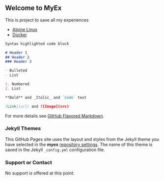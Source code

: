 ## Welcome to MyEx

This is project to save all my experiences

- [Alpine Linux](alpine-linux/)
- [Docker](docker/)

```markdown
Syntax highlighted code block

# Header 1
## Header 2
### Header 3

- Bulleted
- List

1. Numbered
2. List

**Bold** and _Italic_ and `Code` text

[Link](url) and ![Image](src)
```

For more details see [GitHub Flavored Markdown](https://guides.github.com/features/mastering-markdown/).

### Jekyll Themes

This GitHub Pages site uses the layout and styles from the Jekyll theme you have selected in the __**myex**__ [repository settings](https://github.com/shammishailaj/myex/settings). The name of this theme is saved in the Jekyll `_config.yml` configuration file.

### Support or Contact

No support is offered at this point.